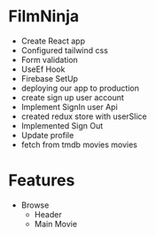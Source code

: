 # FilmNinja

- Create React app
- Configured tailwind css 
- Form validation 
- UseEf Hook
- Firebase SetUp
- deploying our app to production
- create sign up user account
- Implement SignIn user Api
- created redux store with userSlice
- Implemented Sign Out 
- Update profile
-  fetch from tmdb movies movies



# Features

- Browse
  - Header
  - Main Movie
     